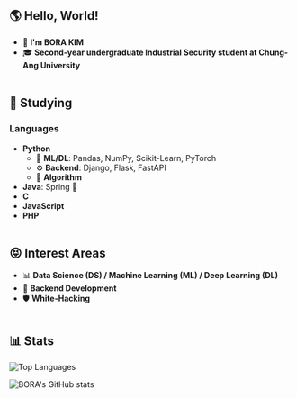 
## 🌎 Hello, World!

- 👋 **I'm BORA KIM**
- 🎓 **Second-year undergraduate Industrial Security student at Chung-Ang University**<br><br>

  

## 📘 Studying
###  **Languages**
- **Python**
  - 🧠 **ML/DL**: Pandas, NumPy, Scikit-Learn, PyTorch
  - ⚙️ **Backend**: Django, Flask, FastAPI
  - 📐 **Algorithm**
- **Java**: Spring 🍃
- **C**
- **JavaScript**
- **PHP**<br><br>

  

## 😝 **Interest Areas**
- 📊 **Data Science (DS) / Machine Learning (ML) / Deep Learning (DL)**
- 🔧 **Backend Development**
- 🛡️ **White-Hacking**<br><br>

  


## 📊 **Stats**
![Top Languages](https://github-readme-stats-git-masterrstaa-rickstaa.vercel.app/api/top-langs/?username=BORA040126&hide=scss,html,css)

![BORA's GitHub stats](https://github-readme-stats.vercel.app/api?username=BORA040126&show_icons=true&theme=cobalt)


